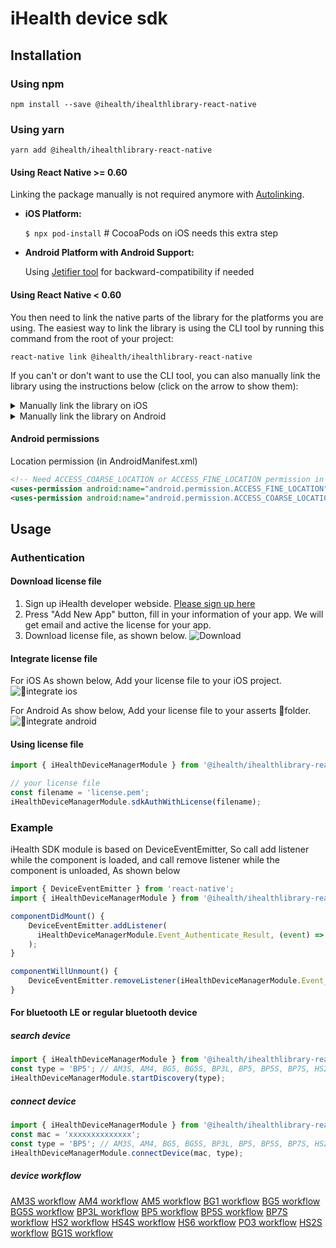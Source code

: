 # iHealth device sdk

## Installation

### Using npm

```shell
npm install --save @ihealth/ihealthlibrary-react-native
```

### Using yarn

```shell
yarn add @ihealth/ihealthlibrary-react-native
```

#### Using React Native >= 0.60
Linking the package manually is not required anymore with [Autolinking](https://github.com/react-native-community/cli/blob/master/docs/autolinking.md).

- **iOS Platform:**

  `$ npx pod-install` # CocoaPods on iOS needs this extra step

- **Android Platform with Android Support:**

  Using [Jetifier tool](https://github.com/mikehardy/jetifier) for backward-compatibility if needed

#### Using React Native < 0.60

You then need to link the native parts of the library for the platforms you are using. The easiest way to link the library is using the CLI tool by running this command from the root of your project:

```
react-native link @ihealth/ihealthlibrary-react-native
```

If you can't or don't want to use the CLI tool, you can also manually link the library using the instructions below (click on the arrow to show them):

<details>
<summary>Manually link the library on iOS</summary>

Either follow the [instructions in the React Native documentation](https://facebook.github.io/react-native/docs/linking-libraries-ios#manual-linking) to manually link the framework or link using [Cocoapods](https://cocoapods.org) by adding this to your `Podfile`:

```ruby
pod 'ihealth', :path => '../node_modules/@ihealth/ihealthlibrary-react-native'
```

</details>

<details>
<summary>Manually link the library on Android</summary>

Make the following changes:

#### `android/settings.gradle`
```groovy
include ':ihealthlibrary-react-native'
project(':ihealthlibrary-react-native').projectDir = new File(rootProject.projectDir, '../node_modules/@ihealth/ihealthlibrary-react-native/android')
```

#### `android/app/build.gradle`
```groovy
dependencies {
   ...
   implementation project(':ihealthlibrary-react-native')
}◊
```

#### `android/app/src/main/.../MainActivity.java`
Import iHealth module in your MainActivity.java

```java
protected List<ReactPackage> getPackages() {  
	return Arrays.<ReactPackage>asList(
		new MainReactPackage(),
		new iHealthDeviceManagerPackage()
	);  
}
```
</details>

#### Android permissions

Location permission (in AndroidManifest.xml)

```xml
<!-- Need ACCESS_COARSE_LOCATION or ACCESS_FINE_LOCATION permission in Android API 23+ -->
<uses-permission android:name="android.permission.ACCESS_FINE_LOCATION" />
<uses-permission android:name="android.permission.ACCESS_COARSE_LOCATION" />
```

## Usage

### Authentication

#### Download license file

1. Sign up iHealth developer webside. [Please sign up here](https://dev.ihealthlabs.com)
2. Press "Add New App" button, fill in your information of your app. We will get email and active the license for your app.
3. Download license file, as shown below.
![Download](./doc/download.png)

#### Integrate license file

For iOS
As shown below, Add your license file to your iOS project.
![integrate ios](./doc/integrate-ios.png)

For Android
As show below, Add your license file to your asserts folder.
![integrate android](./doc/integrate-android.png)

#### Using license file

```js
import { iHealthDeviceManagerModule } from '@ihealth/ihealthlibrary-react-native';

// your license file
const filename = 'license.pem';
iHealthDeviceManagerModule.sdkAuthWithLicense(filename);
```

### Example

iHealth SDK module is based on DeviceEventEmitter, So call add listener while the component is loaded, and call remove listener while the component is unloaded, As shown below

```js
import { DeviceEventEmitter } from 'react-native';
import { iHealthDeviceManagerModule } from '@ihealth/ihealthlibrary-react-native';

componentDidMount() {
    DeviceEventEmitter.addListener(
      iHealthDeviceManagerModule.Event_Authenticate_Result, (event) => {  }
  	);
}

componentWillUnmount() {
    DeviceEventEmitter.removeListener(iHealthDeviceManagerModule.Event_Authenticate_Result);
}
```

#### For bluetooth LE or regular bluetooth device

##### search device

```js
import { iHealthDeviceManagerModule } from '@ihealth/ihealthlibrary-react-native';
const type = 'BP5'; // AM3S, AM4, BG5, BG5S, BP3L, BP5, BP5S, BP7S, HS2, HS4S, PO3,HS2S,BG1S
iHealthDeviceManagerModule.startDiscovery(type);
```

##### connect device

```js
import { iHealthDeviceManagerModule } from '@ihealth/ihealthlibrary-react-native';
const mac = 'xxxxxxxxxxxxxx';
const type = 'BP5'; // AM3S, AM4, BG5, BG5S, BP3L, BP5, BP5S, BP7S, HS2, HS4S, PO3,HS2S,BG1S
iHealthDeviceManagerModule.connectDevice(mac, type);
```

##### device workflow

[AM3S workflow](./doc/am3s.md)
[AM4 workflow](./doc/am4.md)
[AM5 workflow](./doc/am5.md)
[BG1 workflow](./doc/bg1.md)
[BG5 workflow](./doc/bg5.md)
[BG5S workflow](./doc/bg5s.md)
[BP3L workflow](./doc/bp3l.md)
[BP5 workflow](./doc/bp5.md)
[BP5S workflow](./doc/bp5s.md)
[BP7S workflow](./doc/bp7s.md)
[HS2 workflow](./doc/hs2.md)
[HS4S workflow](./doc/hs4s.md)
[HS6 workflow](./doc/hs6.md)
[PO3 workflow](./doc/po3.md)
[HS2S workflow](./doc/hs2s.md)
[BG1S workflow](./doc/bg1s.md)
